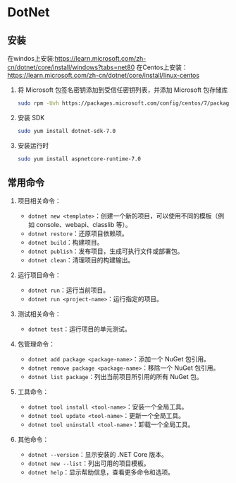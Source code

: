 # DotNet

## 安装
在windos上安装:https://learn.microsoft.com/zh-cn/dotnet/core/install/windows?tabs=net80
在Centos上安装：https://learn.microsoft.com/zh-cn/dotnet/core/install/linux-centos


1. 将 Microsoft 包签名密钥添加到受信任密钥列表，并添加 Microsoft 包存储库

   ```bash
   sudo rpm -Uvh https://packages.microsoft.com/config/centos/7/packages-microsoft-prod.rpm
   ```
   
2. 安装 SDK

   ```bash
   sudo yum install dotnet-sdk-7.0
   ```

3. 安装运行时

   ```bash
   sudo yum install aspnetcore-runtime-7.0
   ```


## 常用命令

1. 项目相关命令：

   - `dotnet new <template>`：创建一个新的项目，可以使用不同的模板（例如 console、webapi、classlib 等）。
   - `dotnet restore`：还原项目依赖项。
   - `dotnet build`：构建项目。
   - `dotnet publish`：发布项目，生成可执行文件或部署包。
   - `dotnet clean`：清理项目的构建输出。

2. 运行项目命令：

   - `dotnet run`：运行当前项目。
   - `dotnet run <project-name>`：运行指定的项目。

3. 测试相关命令：

   - `dotnet test`：运行项目的单元测试。

4. 包管理命令：

   - `dotnet add package <package-name>`：添加一个 NuGet 包引用。
   - `dotnet remove package <package-name>`：移除一个 NuGet 包引用。
   - `dotnet list package`：列出当前项目所引用的所有 NuGet 包。

5. 工具命令：

   - `dotnet tool install <tool-name>`：安装一个全局工具。
   - `dotnet tool update <tool-name>`：更新一个全局工具。
   - `dotnet tool uninstall <tool-name>`：卸载一个全局工具。

6. 其他命令：

   - `dotnet --version`：显示安装的 .NET Core 版本。
   - `dotnet new --list`：列出可用的项目模板。
   - `dotnet help`：显示帮助信息，查看更多命令和选项。